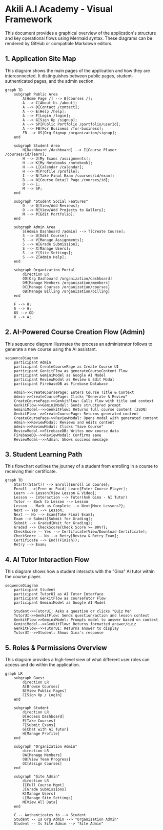 
# Akili A.I Academy - Visual Framework

This document provides a graphical overview of the application's structure and key operational flows using Mermaid syntax. These diagrams can be rendered by GitHub or compatible Markdown editors.

## 1. Application Site Map

This diagram shows the main pages of the application and how they are interconnected. It distinguishes between public pages, student-authenticated pages, and the admin section.

```mermaid
graph TD
    subgraph Public Area
        A[Home Page /] --> B[Courses /];
        A --> C[About Us /about];
        A --> D[Contact /contact];
        A --> E[Help /help];
        A --> F[Login /login];
        A --> G[Sign Up /signup];
        A --> SP[Public Portfolio /portfolio/userId];
        A --> FB[For Business /for-business];
        FB --> OS[Org Signup /organization/signup];
    end

    subgraph Student Area
        H[Dashboard /dashboard] --> I[Course Player /courses/id/learn];
        H --> J[My Exams /assignments];
        H --> K[My Notebooks /notebook];
        H --> L[Calendar /calendar];
        H --> M[Profile /profile];
        I --> N[Take Final Exam /courses/id/exam];
        B --> O[Course Detail Page /courses/id];
        O --> I;
        M --> SP;
    end

    subgraph "Student Social Features"
        O --> Q[View/Add Reviews];
        O --> R[View/Add Projects to Gallery];
        M --> P[Edit Portfolio];
    end
    
    subgraph Admin Area
        S[Admin Dashboard /admin] --> T[Create Course];
        S --> U[Edit Course];
        S --> V[Manage Assignments];
        S --> W[Grade Submission];
        S --> X[Manage Users];
        S --> Y[Site Settings];
        S --> Z[Admin Help];
    end

    subgraph Organization Portal
        direction LR
        OD[Org Dashboard /organization/dashboard]
        OM[Manage Members /organization/members]
        OC[Manage Courses /organization/courses]
        OB[Manage Billing /organization/billing]
    end

    F --> H;
    G --> H;
    OS --> OD
    H --> A;
```

## 2. AI-Powered Course Creation Flow (Admin)

This sequence diagram illustrates the process an administrator follows to generate a new course using the AI assistant.

```mermaid
sequenceDiagram
    participant Admin
    participant CreateCoursePage as Create Course UI
    participant GenkitFlow as generateCourseContent Flow
    participant GeminiModel as Google AI Model
    participant ReviewModal as Review & Edit Modal
    participant FirebaseDB as Firebase Database

    Admin->>CreateCoursePage: Enters Course Title & Context
    Admin->>CreateCoursePage: Clicks "Generate & Review"
    CreateCoursePage->>GenkitFlow: Calls flow with title and context
    GenkitFlow->>GeminiModel: Sends structured prompt
    GeminiModel-->>GenkitFlow: Returns full course content (JSON)
    GenkitFlow-->>CreateCoursePage: Returns generated content
    CreateCoursePage->>ReviewModal: Opens modal with generated content
    Admin->>ReviewModal: Reviews and edits content
    Admin->>ReviewModal: Clicks "Save Course"
    ReviewModal->>FirebaseDB: Writes new course data
    FirebaseDB-->>ReviewModal: Confirms save
    ReviewModal-->>Admin: Shows success message
```

## 3. Student Learning Path

This flowchart outlines the journey of a student from enrolling in a course to receiving their certificate.

```mermaid
graph TD
    Start((Start)) --> Enroll{Enroll in Course};
    Enroll -->|Free or Paid| Learn[Enter Course Player];
    Learn --> Lesson{View Lesson & Video};
    Lesson -- Interaction --> Tutor(Ask Gina - AI Tutor)
    Tutor -- Back to Lesson --> Lesson
    Lesson -- Mark as Complete --> Next{More Lessons?};
    Next -- Yes --> Lesson;
    Next -- No --> Exam{Take Final Exam};
    Exam --> Submit[Submit for Grading];
    Submit --> Graded{Wait for Grading};
    Graded --> CheckScore{Check Score >= 80%?};
    CheckScore -- Yes --> Certificate[View/Download Certificate];
    CheckScore -- No --> Retry[Review & Retry Exam];
    Certificate --> End((Finish));
    Retry --> Exam;
```

## 4. AI Tutor Interaction Flow

This diagram shows how a student interacts with the "Gina" AI tutor within the course player.

```mermaid
sequenceDiagram
    participant Student
    participant TutorUI as AI Tutor Interface
    participant GenkitFlow as courseTutor Flow
    participant GeminiModel as Google AI Model

    Student->>TutorUI: Asks a question or clicks "Quiz Me"
    TutorUI->>GenkitFlow: Sends question/action and lesson context
    GenkitFlow->>GeminiModel: Prompts model to answer based on context
    GeminiModel-->>GenkitFlow: Returns formatted answer/quiz
    GenkitFlow-->>TutorUI: Returns answer to display
    TutorUI-->>Student: Shows Gina's response
```

## 5. Roles & Permissions Overview

This diagram provides a high-level view of what different user roles can access and do within the application.

```mermaid
graph LR
    subgraph Guest
        direction LR
        A[Browse Courses]
        B[View Public Pages]
        C[Sign Up / Login]
    end

    subgraph Student
        direction LR
        D[Access Dashboard]
        E[Take Courses]
        F[Submit Exams]
        G[Chat with AI Tutor]
        H[Manage Profile]
    end
    
    subgraph "Organization Admin"
        direction LR
        OA[Manage Members]
        OB[View Team Progress]
        OC[Assign Courses]
    end

    subgraph "Site Admin"
        direction LR
        I[Full Course Mgmt]
        J[Grade Submissions]
        K[Manage Users]
        L[Manage Site Settings]
        M[View All Data]
    end

    C -- Authenticates to --> Student
    Student -- Is Org Admin --> "Organization Admin"
    Student -- Is Site Admin --> "Site Admin"
```

